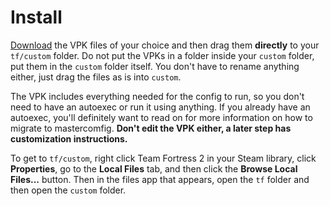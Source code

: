 # Install

[Download](https://mastercomfig.com/download) the VPK files of your choice and then
drag them **directly** to your `tf/custom` folder. Do not put the VPKs
in a folder inside your `custom` folder, put them in the `custom` folder itself.
You don't have to rename anything either, just drag the files as is into `custom`.

The VPK includes everything needed for the config to run, so you don't need to
have an autoexec or run it using anything. If you already have an autoexec,
you'll definitely want to read on for more information on how to migrate
to mastercomfig. **Don't edit the VPK either, a later step has customization instructions.**

To get to `tf/custom`, right click Team Fortress 2 in your Steam library, click
**Properties**, go to the **Local Files** tab, and then click the
**Browse Local Files...** button. Then in the files app that appears, open the
`tf` folder and then open the `custom` folder.
